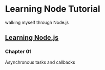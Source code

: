 # Learning Node Tutorial

walking myself through Node.js
## [Learning Node.js](https://www.lynda.com/Node-js-tutorials/Learning-Node-js/612195-2.html)
### Chapter 01
Asynchronous tasks and callbacks
